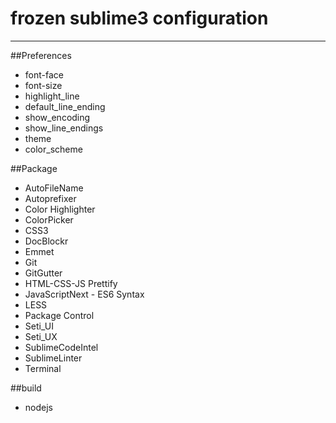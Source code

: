 # frozen sublime3 configuration
------
##Preferences
- font-face
- font-size
- highlight_line
- default_line_ending
- show_encoding
- show_line_endings
- theme
- color_scheme

##Package
- AutoFileName
- Autoprefixer
- Color Highlighter
- ColorPicker
- CSS3
- DocBlockr
- Emmet
- Git
- GitGutter
- HTML-CSS-JS Prettify
- JavaScriptNext - ES6 Syntax
- LESS
- Package Control
- Seti_UI
- Seti_UX
- SublimeCodeIntel
- SublimeLinter
- Terminal

##build
- nodejs
